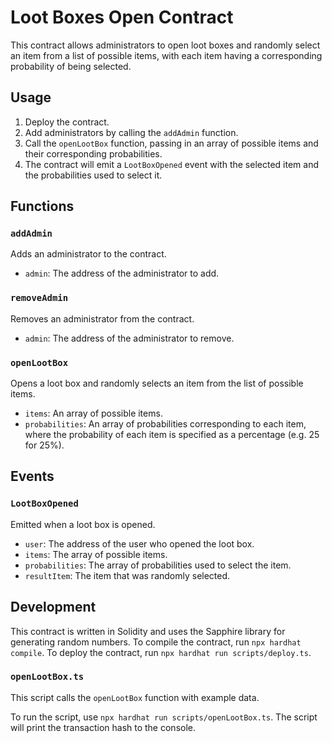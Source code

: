 # Loot Boxes Open Contract

This contract allows administrators to open loot boxes and randomly select an item from a list of possible items, with each item having a corresponding probability of being selected.

## Usage

1. Deploy the contract.
2. Add administrators by calling the `addAdmin` function.
3. Call the `openLootBox` function, passing in an array of possible items and their corresponding probabilities.
4. The contract will emit a `LootBoxOpened` event with the selected item and the probabilities used to select it.

## Functions

### `addAdmin`

Adds an administrator to the contract.

* `admin`: The address of the administrator to add.

### `removeAdmin`

Removes an administrator from the contract.

* `admin`: The address of the administrator to remove.

### `openLootBox`

Opens a loot box and randomly selects an item from the list of possible items.

* `items`: An array of possible items.
* `probabilities`: An array of probabilities corresponding to each item, where the probability of each item is specified as a percentage (e.g. 25 for 25%).

## Events

### `LootBoxOpened`

Emitted when a loot box is opened.

* `user`: The address of the user who opened the loot box.
* `items`: The array of possible items.
* `probabilities`: The array of probabilities used to select the item.
* `resultItem`: The item that was randomly selected.

## Development

This contract is written in Solidity and uses the Sapphire library for generating random numbers. To compile the contract, run `npx hardhat compile`. To deploy the contract, run `npx hardhat run scripts/deploy.ts`.

### `openLootBox.ts`

This script calls the `openLootBox` function with example data.

To run the script, use `npx hardhat run scripts/openLootBox.ts`. The script will print the transaction hash to the console.
